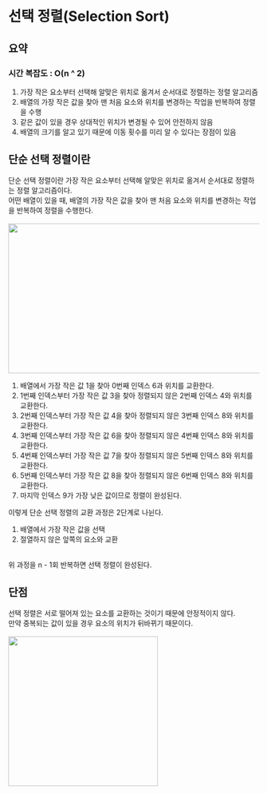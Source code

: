 # 선택 정렬(Selection Sort)

## 요약

### 시간 복잡도 : O(n ^ 2)

<ol>
<li>가장 작은 요소부터 선택해 알맞은 위치로 옮겨서 순서대로 정렬하는 정렬 알고리즘</li>
<li>배열의 가장 작은 값을 찾아 맨 처음 요소와 위치를 변경하는 작업을 반복하여 정렬을 수행</li>
<li>같은 값이 있을 경우 상대적인 위치가 변경될 수 있어 안전하지 않음</li>
<li>배열의 크기를 알고 있기 때문에 이동 횟수를 미리 알 수 있다는 장점이 있음</li>
</ol>

## 단순 선택 정렬이란
단순 선택 정렬이란 가장 작은 요소부터 선택해 알맞은 위치로 옮겨서 순서대로 정렬하는 정렬 알고리즘이다.
<br>
어떤 배열이 있을 때, 배열의 가장 작은 값을 찾아 맨 처음 요소와 위치를 변경하는 작업을 반복하여 정렬을 수행한다.
<br>
<br>
<img src="https://user-images.githubusercontent.com/87363461/201461243-393ffed5-551f-4f72-9ec5-4a4e5f5a0916.JPG" width="600" height="300">
<br>
<ol>
<li>배열에서 가장 작은 값 1을 찾아 0번째 인덱스 6과 위치를 교환한다.</li>
<li>1번째 인덱스부터 가장 작은 값 3을 찾아 정렬되지 않은 2번째 인덱스 4와 위치를 교환한다.</li>
<li>2번째 인덱스부터 가장 작은 값 4을 찾아 정렬되지 않은 3번째 인덱스 8와 위치를 교환한다.</li>
<li>3번째 인덱스부터 가장 작은 값 6을 찾아 정렬되지 않은 4번째 인덱스 8와 위치를 교환한다.</li>
<li>4번째 인덱스부터 가장 작은 값 7을 찾아 정렬되지 않은 5번째 인덱스 8와 위치를 교환한다.</li>
<li>5번째 인덱스부터 가장 작은 값 8을 찾아 정렬되지 않은 6번째 인덱스 8와 위치를 교환한다.</li>
<li>마지막 인덱스 9가 가장 낮은 값이므로 정렬이 완성된다.</li>
</ol>


이렇게 단순 선택 정렬의 교환 과정은 2단계로 나뉜다.
<ol>
<li>배열에서 가장 작은 값을 선택</li>
<li>절열하지 않은 앞쪽의 요소와 교환</li>
</ol>
<br>
위 과정을 n - 1회 반복하면 선택 정렬이 완성된다.

## 단점
선택 정렬은 서로 떨어져 있는 요소를 교환하는 것이기 때문에 안정적이지 않다.
<br>
만약 중복되는 값이 있을 경우 요소의 위치가 뒤바뀌기 때문이다.
<br>
<br>
<img src="https://user-images.githubusercontent.com/87363461/201461769-9971565b-e5f4-4592-81bd-fd65a6f24a56.JPG" width="300" height="300">
